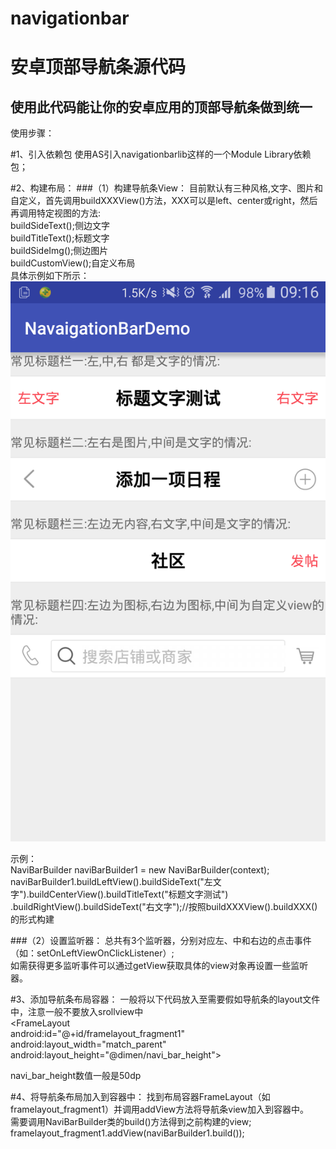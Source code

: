 # navigationbar
安卓顶部导航条源代码
===========================
使用此代码能让你的安卓应用的顶部导航条做到统一
-------
使用步骤：

#1、引入依赖包
使用AS引入navigationbarlib这样的一个Module Library依赖包；<br>

#2、构建布局：
###（1）构建导航条View：
目前默认有三种风格,文字、图片和自定义，首先调用buildXXXView()方法，XXX可以是left、center或right，然后再调用特定视图的方法:<br>
buildSideText();侧边文字<br>
buildTitleText();标题文字<br>
buildSideImg();侧边图片<br>
buildCustomView();自定义布局<br>
具体示例如下所示：<br>
![image](https://raw.githubusercontent.com/LiuTaw/navigationbar/master/navi_sreenshot.jpg)<br>

示例：<br>
NaviBarBuilder naviBarBuilder1 = new NaviBarBuilder(context);<br>
naviBarBuilder1.buildLeftView().buildSideText("左文字").buildCenterView().buildTitleText("标题文字测试")<br>
.buildRightView().buildSideText("右文字");//按照buildXXXView().buildXXX()的形式构建<br>

###（2）设置监听器：
总共有3个监听器，分别对应左、中和右边的点击事件（如：setOnLeftViewOnClickListener）;<br>
如需获得更多监听事件可以通过getView获取具体的view对象再设置一些监听器。<br>

#3、添加导航条布局容器：
一般将以下代码放入至需要假如导航条的layout文件中，注意一般不要放入srollview中<br>
<FrameLayout<br>
        android:id="@+id/framelayout_fragment1"<br>
        android:layout_width="match_parent"<br>
        android:layout_height="@dimen/navi_bar_height"></FrameLayout><br>

navi_bar_height数值一般是50dp<br>

#4、将导航条布局加入到容器中：
找到布局容器FrameLayout（如framelayout_fragment1）并调用addView方法将导航条view加入到容器中。<br>
需要调用NaviBarBuilder类的build()方法得到之前构建的view;<br>
framelayout_fragment1.addView(naviBarBuilder1.build());<br>

